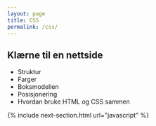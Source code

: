 ```yaml
---
layout: page
title: CSS
permalink: /css/
---
```


## Klærne til en nettside

- Struktur
- Farger
- Boksmodellen
- Posisjonering
- Hvordan bruke HTML og CSS sammen

{% include next-section.html url="javascript" %}
